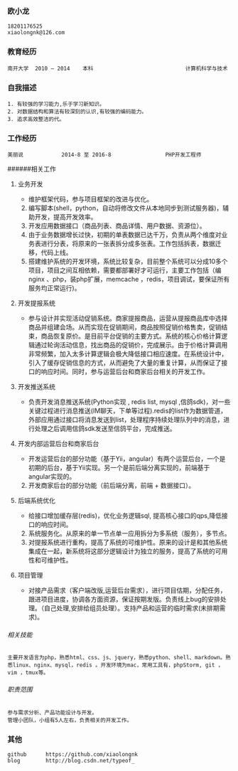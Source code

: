 ### 欧小龙	
	18201176525                                             xiaolongnk@126.com

### 教育经历
	南开大学  2010 — 2014    本科                             计算机科学与技术
### 自我描述
	1. 有较强的学习能力,乐于学习新知识。
	2. 对数据结构和算法有较深刻的认识,有较强的编码能力。 
	3. 追求高效整洁的代。

### 工作经历

	美丽说            2014-8 至 2016-8                 PHP开发工程师
######相关工作

 1. 业务开发
    
     *  维护框架代码，参与项目框架的改进与优化。
     2. 编写脚本(shell，python，自动将修改文件从本地同步到测试服务器)，辅助开发，提高开发效率。
     3. 开发应用数据接口（商品列表、商品详情、用户数据、资源位）。
     4. 由于业务数据增长过快，初期的单表数据已达千万，负责从两个维度对业务表进行分表，将原来的一张表拆分成多张表。工作包括拆表，数据迁移，代码上线。
     5. 搭建维护系统的开发环境，系统比较复杂，目前整个系统可以分成10多个项目，项目之间互相依赖，需要都部署好才可运行，主要工作包括（编nginx 、php，装php扩展，memcache ，redis，项目调试，要保证所有服务均正常运行)。
     
 2. 开发提报系统
   
     *  参与设计并实现活动促销系统。商家提报商品，运营从提报商品库中选择商品并组建会场。从而实现在促销期间，商品按照促销价格售卖，促销结束，商品恢复原价。是目前平台促销的主要方式。系统的核心价格计算逻辑通过轮询活动信息，找出商品的促销价，完成展示。由于价格计算调用非常频繁，加入太多计算逻辑会极大降低接口相应速度。在系统设计中，引入了缓存促销信息的方式，从而避免了大量的重复计算，从而保证了接口的响应时间。同时，参与运营后台和商家后台相关的开发工作。
     
 3. 开发推送系统
    
     * 负责开发消息推送系统(Python实现 , redis list, mysql ,信鸽sdk)，对一些关键过程进行消息推送(IM聊天，下单等过程).redis的list作为数据管道，外部应用通过接口将消息发送到list，处理程序持续处理队列中的消息，进行处理之后调用信鸽sdk发送至信鸽平台，完成推送。

 4. 开发内部运营后台和商家后台
 
     * 开发运营后台的部分功能（基于Yii，angular）有两个运营后台，一个是初期的后台，基于Yii实现。另一个是前后端分离实现的，前端基于angular实现的。
     2. 开发商家后台的部分功能（前后端分离，前端 + 数据接口）。
 5. 后端系统优化
    
    * 给接口增加缓存层(redis)，优化业务逻辑sql, 提高核心接口的qps,降低接口的响应时间。
    2. 系统服务化。从原来的单一节点单一应用拆分为多系统（服务），多节点。
    3. 对提报系统进行重构，提高了系统的可维护性。原来的设计是和其他系统集成在一起，新系统将这部分逻辑设计为独立的服务，提高了系统的可用性和可维护性。
 6. 项目管理
    
    * 对接产品需求（客户端改版,运营后台需求），进行项目估期，分配任务，跟进项目进度，协调各方面资源，保证按期发版。负责线上bug的安排处理。（自己处理,安排给组员处理）。支持产品和运营的临时需求(未排期需求)。

###### 相关技能
	主要开发语言为php，熟悉html、css、js、jquery，熟悉python、shell、markdown。熟悉linux、nginx、mysql，redis 。开发环境为mac，常用工具有，phpStorm, git ，vim ，tmux等。

###### 职责范围
	参与需求分析、产品功能设计与开发。
	管理小团队，小组有5人左右，负责相关的开发工作。


### 其他
	github      https://github.com/xiaolongnk
	blog        http://blog.csdn.net/typeof_
